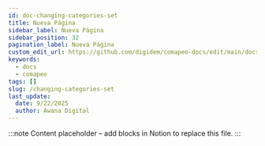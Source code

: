 ```yaml
---
id: doc-changing-categories-set
title: Nueva Página
sidebar_label: Nueva Página
sidebar_position: 32
pagination_label: Nueva Página
custom_edit_url: https://github.com/digidem/comapeo-docs/edit/main/docs/managing-projects/changing-categories-set.md
keywords:
  - docs
  - comapeo
tags: []
slug: /changing-categories-set
last_update:
  date: 9/22/2025
  author: Awana Digital
---
```


<!-- Placeholder content generated automatically because the Notion page is missing a Website Block. -->

:::note
Content placeholder – add blocks in Notion to replace this file.
:::

